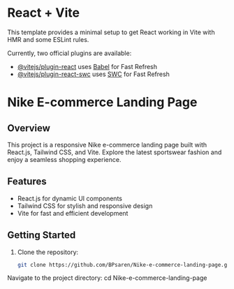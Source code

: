 # React + Vite

This template provides a minimal setup to get React working in Vite with HMR and some ESLint rules.

Currently, two official plugins are available:

- [@vitejs/plugin-react](https://github.com/vitejs/vite-plugin-react/blob/main/packages/plugin-react/README.md) uses [Babel](https://babeljs.io/) for Fast Refresh
- [@vitejs/plugin-react-swc](https://github.com/vitejs/vite-plugin-react-swc) uses [SWC](https://swc.rs/) for Fast Refresh


# Nike E-commerce Landing Page

## Overview
This project is a responsive Nike e-commerce landing page built with React.js, Tailwind CSS, and Vite. Explore the latest sportswear fashion and enjoy a seamless shopping experience.

## Features
- React.js for dynamic UI components
- Tailwind CSS for stylish and responsive design
- Vite for fast and efficient development

## Getting Started
1. Clone the repository:
   ```bash
   git clone https://github.com/BPsaren/Nike-e-commerce-landing-page.git
   
Navigate to the project directory:
cd Nike-e-commerce-landing-page

